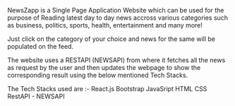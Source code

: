 NewsZapp is a Single Page Application Website which can be used for the purpose of Reading latest day to day news accross various categories such as business, politics, sports, health, entertainment and many more!

Just click on the category of your choice and news for the same will be populated on the feed.

The website uses a RESTAPI (NEWSAPI) from where it fetches all the news as request by the user and then updates the webpage to show the corresponding result using the below mentioned Tech Stacks.

The Tech Stacks used are :-
React.js
Bootstrap
JavaSript
HTML
CSS
RestAPI - NEWSAPI
